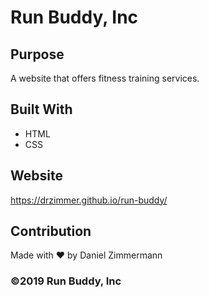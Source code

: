 # Run Buddy, Inc

## Purpose
A website that offers fitness training services. 

## Built With
* HTML
* CSS

## Website
https://drzimmer.github.io/run-buddy/

## Contribution
Made with ❤️ by Daniel Zimmermann

### ©️2019 Run Buddy, Inc 
